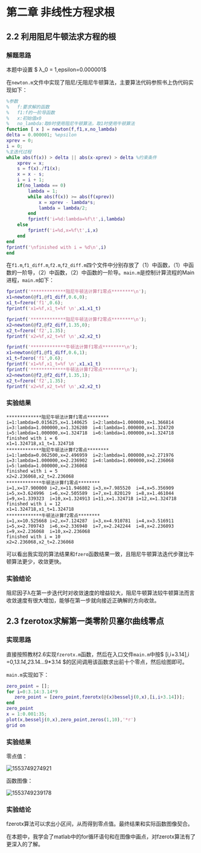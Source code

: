 # 第二章 非线性方程求根

## 2.2 利用阻尼牛顿法求方程的根

### 解题思路

本题中设置 $ λ_0 = 1,epsilon=0.000001$

在`newton.m`文件中实现了阻尼/无阻尼牛顿算法，主要算法代码参照书上伪代码实现如下：

````matlab
%参数
%	f:要求解的函数
%	f1:f的一阶导函数
%	x:初始值x0
%	no_lambda:取0时使用阻尼牛顿算法，取1时使用牛顿算法
function [ x ] = newton(f,f1,x,no_lambda)
delta = 0.000001; %epsilon
xprev = 0;
i = 0;
%主迭代过程
while abs(f(x)) > delta || abs(x-xprev) > delta	%约束条件
    xprev = x;
    s = f(x)./f1(x);
    x = x - s;
    i = i + 1;
    if(no_lambda == 0)
        lambda = 1;
        while abs(f(x)) >= abs(f(xprev))
            x = xprev - lambda*s;
            lambda = lambda/2;
        end
        fprintf('i=%d:lambda=%f\t',i,lambda)
   	else
        fprintf('i=%d,x=%f\t',i,x)
    end
end
fprintf('\nfinished with i = %d\n',i)
end
````

在`f1.m`,`f1_diff.m`,`f2.m`,`f2_diff.m`四个文件中分别存放了（1）中函数，（1）中函数的一阶导，（2）中函数，（2）中函数的一阶导。`main.m`是控制计算流程的Main进程，`main.m`如下：

````matlab
fprintf('*************阻尼牛顿法计算f1零点********\n');
x1=newton(@f1,@f1_diff,0.6,0);
x1_t=fzero('f1',0.6);
fprintf('x1=%f,x1_t=%f \n',x1,x1_t)

fprintf('*************阻尼牛顿法计算f2零点********\n');
x2=newton(@f2,@f2_diff,1.35,0);
x2_t=fzero('f2',1.35);
fprintf('x2=%f,x2_t=%f \n',x2,x2_t)

fprintf('*************牛顿法计算f1零点********\n');
x1=newton(@f1,@f1_diff,0.6,1);
x1_t=fzero('f1',0.6);
fprintf('x1=%f,x1_t=%f \n',x1,x1_t)
fprintf('*************牛顿法计算f2零点********\n');
x2=newton(@f2,@f2_diff,1.35,1);
x2_t=fzero('f2',1.35);
fprintf('x2=%f,x2_t=%f \n',x2,x2_t)
````

### 实验结果

````
*************阻尼牛顿法计算f1零点********
i=1:lambda=0.015625,x=1.140625	i=2:lambda=1.000000,x=1.366814	i=3:lambda=1.000000,x=1.326280	i=4:lambda=1.000000,x=1.324720	i=5:lambda=1.000000,x=1.324718	i=6:lambda=1.000000,x=1.324718	
finished with i = 6
x1=1.324718,x1_t=1.324718 
*************阻尼牛顿法计算f2零点********
i=1:lambda=0.062500,x=2.496959	i=2:lambda=1.000000,x=2.271976	i=3:lambda=1.000000,x=2.236902	i=4:lambda=1.000000,x=2.236068	i=5:lambda=1.000000,x=2.236068	
finished with i = 5
x2=2.236068,x2_t=2.236068 
*************牛顿法计算f1零点********
i=1,x=17.900000	i=2,x=11.946802	i=3,x=7.985520	i=4,x=5.356909	i=5,x=3.624996	i=6,x=2.505589	i=7,x=1.820129	i=8,x=1.461044	i=9,x=1.339323	i=10,x=1.324913	i=11,x=1.324718	i=12,x=1.324718	
finished with i = 12
x1=1.324718,x1_t=1.324718 
*************牛顿法计算f2零点********
i=1,x=10.525668	i=2,x=7.124287	i=3,x=4.910781	i=4,x=3.516911	i=5,x=2.709743	i=6,x=2.336940	i=7,x=2.242244	i=8,x=2.236093	i=9,x=2.236068	i=10,x=2.236068	
finished with i = 10
x2=2.236068,x2_t=2.236068 
````

可以看出我实现的算法结果和`fzero`函数结果一致，且阻尼牛顿算法迭代步骤比牛顿算法更少，收敛更快。

### 实验结论

阻尼因子λ在第一步迭代时对收敛速度的增益较大，阻尼牛顿算法较牛顿算法而言收敛速度有很大增加，能够在第一步就向接近正确解的方向收敛。



## 2.3 fzerotox求解第一类零阶贝塞尔曲线零点

### 实现思路

直接按照教材2.6实现`fzerotx.m`函数，然后在入口文件`main.m`中按$ [i,i+3.14],i =0,1*3.14,2*3.14...9*3.14 $的区间调用该函数求出前十个零点，然后绘图即可。

`main.m`实现如下：

````matlab
zero_point = [];
for i=0:3.14:3.14*9
   zero_point = [zero_point,fzerotx(@(x)besselj(0,x),[i,i+3.14])]; 
end
zero_point
x = 1:0.001:35;
plot(x,besselj(0,x),zero_point,zeros(1,10),'*r')
grid on
````

### 实验结果

零点值：

![1553749274921](F:\STUDY\program\num_analysis\ex2\3.png)

函数图像：

![1553749239178](F:\STUDY\program\num_analysis\ex2\2.png)

### 实验结论

fzerotx算法可以求出小区间，从而得到零点值。最终结果和实际函数图像契合。

在本题中，我学会了matlab中的for循环语句和在图像中画点，对fzerotx算法有了更深入的了解。